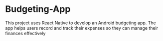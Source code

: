 # Budgeting-App
This project uses React Native to develop an Android budgeting app. The app helps users record and track their expenses so they can manage their finances effectively
